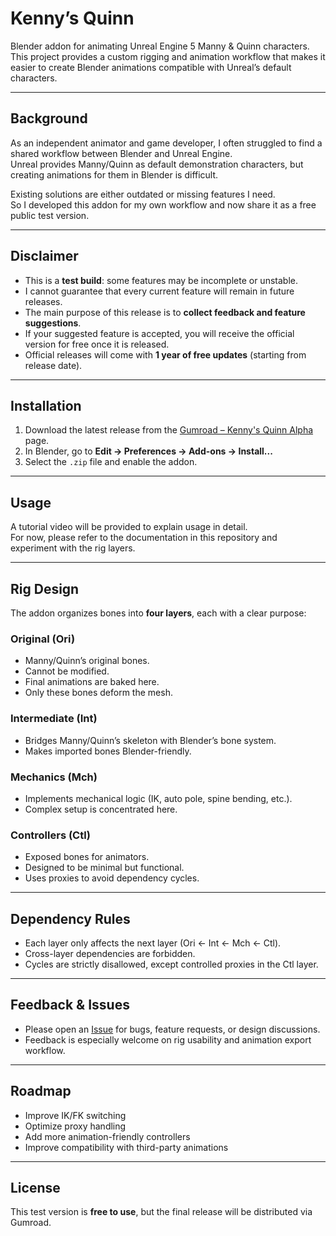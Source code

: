 # Kenny’s Quinn

Blender addon for animating Unreal Engine 5 Manny & Quinn characters.  
This project provides a custom rigging and animation workflow that makes it easier to create Blender animations compatible with Unreal’s default characters.

---

## Background
As an independent animator and game developer, I often struggled to find a shared workflow between Blender and Unreal Engine.  
Unreal provides Manny/Quinn as default demonstration characters, but creating animations for them in Blender is difficult.

Existing solutions are either outdated or missing features I need.  
So I developed this addon for my own workflow and now share it as a free public test version.

---

## Disclaimer
- This is a **test build**: some features may be incomplete or unstable.  
- I cannot guarantee that every current feature will remain in future releases.  
- The main purpose of this release is to **collect feedback and feature suggestions**.  
- If your suggested feature is accepted, you will receive the official version for free once it is released.  
- Official releases will come with **1 year of free updates** (starting from release date).  

---

## Installation
1. Download the latest release from the <a href="[url](https://wikoding.gumroad.com/l/kennys_quinn_alpha)" target="_blank">Gumroad – Kenny's Quinn Alpha</a> page.  
2. In Blender, go to **Edit → Preferences → Add-ons → Install...**  
3. Select the `.zip` file and enable the addon.  

---

## Usage
A tutorial video will be provided to explain usage in detail.  
For now, please refer to the documentation in this repository and experiment with the rig layers.  

---

## Rig Design
The addon organizes bones into **four layers**, each with a clear purpose:

### Original (Ori)
- Manny/Quinn’s original bones.  
- Cannot be modified.  
- Final animations are baked here.  
- Only these bones deform the mesh.  

### Intermediate (Int)
- Bridges Manny/Quinn’s skeleton with Blender’s bone system.  
- Makes imported bones Blender-friendly.  

### Mechanics (Mch)
- Implements mechanical logic (IK, auto pole, spine bending, etc.).  
- Complex setup is concentrated here.  

### Controllers (Ctl)
- Exposed bones for animators.  
- Designed to be minimal but functional.  
- Uses proxies to avoid dependency cycles.  

---

## Dependency Rules
- Each layer only affects the next layer (Ori ← Int ← Mch ← Ctl).  
- Cross-layer dependencies are forbidden.  
- Cycles are strictly disallowed, except controlled proxies in the Ctl layer.  

---

## Feedback & Issues
- Please open an [Issue](../../issues) for bugs, feature requests, or design discussions.  
- Feedback is especially welcome on rig usability and animation export workflow.  

---

## Roadmap
- Improve IK/FK switching  
- Optimize proxy handling  
- Add more animation-friendly controllers  
- Improve compatibility with third-party animations  

---

## License
This test version is **free to use**, but the final release will be distributed via Gumroad.  
